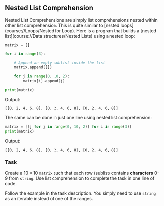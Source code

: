 ## Nested List Comprehension

Nested List Comprehensions are simply list comprehensions nested within other 
list comprehension. This is quite similar to [nested loops](course://Loops/Nested for Loop).
Here is a program that builds a [nested list](course://Data structures/Nested Lists) using a nested loop:

```python
matrix = []

for i in range(3):

    # Append an empty sublist inside the list
    matrix.append([])

    for j in range(0, 10, 2):
        matrix[i].append(j)

print(matrix)
```
Output:
```text
[[0, 2, 4, 6, 8], [0, 2, 4, 6, 8], [0, 2, 4, 6, 8]]
```

The same can be done in just one line using nested list comprehension:

```python
matrix = [[j for j in range(0, 10, 2)] for i in range(3)]
print(matrix)
```
Output:
```text
[[0, 2, 4, 6, 8], [0, 2, 4, 6, 8], [0, 2, 4, 6, 8]]
```

### Task

Create a $10×10$ `matrix` such that each row (sublist) contains **characters** 0-9 from
`string`. Use list comprehension to complete the task in one line of code. 

<div class="hint">

Follow the example in the task description. You simply need to use `string` as an iterable instead
of one of the ranges.

</div>



